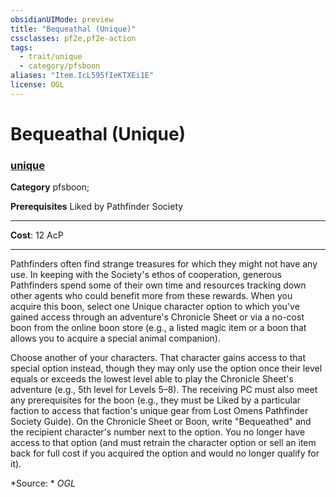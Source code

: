 ```yaml
---
obsidianUIMode: preview
title: "Bequeathal (Unique)"
cssclasses: pf2e,pf2e-action
tags:
  - trait/unique
  - category/pfsboon
aliases: "Item.IcL595fIeKTXEi1E"
license: OGL
---
```

# Bequeathal (Unique)

### [unique](cool%20folder/Important%20stuff/Bestiary/zz_traits/unique.md "Unique Rarity Trait")

**Category** pfsboon; 



**Prerequisites** Liked by Pathfinder Society
* * *
**Cost**: 12 AcP

* * *

Pathfinders often find strange treasures for which they might not have any use. In keeping with the Society's ethos of cooperation, generous Pathfinders spend some of their own time and resources tracking down other agents who could benefit more from these rewards. When you acquire this boon, select one Unique character option to which you've gained access through an adventure's Chronicle Sheet or via a no-cost boon from the online boon store (e.g., a listed magic item or a boon that allows you to acquire a special animal companion).

Choose another of your characters. That character gains access to that special option instead, though they may only use the option once their level equals or exceeds the lowest level able to play the Chronicle Sheet's adventure (e.g., 5th level for Levels 5–8). The receiving PC must also meet any prerequisites for the boon (e.g., they must be Liked by a particular faction to access that faction's unique gear from Lost Omens Pathfinder Society Guide). On the Chronicle Sheet or Boon, write "Bequeathed" and the recipient character's number next to the option. You no longer have access to that option (and must retrain the character option or sell an item back for full cost if you acquired the option and would no longer qualify for it).

*Source: *
*OGL*